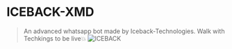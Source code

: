# ICEBACK-XMD
> An advanced whatsapp bot made by Iceback-Technologies. Walk with Techkings to be live💥 
![ICEBACK](https://files.catbox.moe/38tp1u.jpg)
